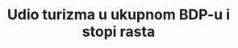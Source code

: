 ---
title: Udio turizma u ukupnom BDP-u i stopi rasta
permalink: /8-9-1/
sdg_goal: 8
layout: indicator
indicator: 8.9.1
indicator_variable: null
graph: null
graph_type_description: BEA  may  not  have  these  data
graph_status_notes: UNK
variable_description: null
variable_notes: null
un_designated_tier: '2'
un_custodial_agency: "UNWTO  (Partnering  Agencies:  UNEP)"
target_id: '8.9'
has_metadata: true
goal_meta_link: 'http://unstats.un.org/sdgs/files/metadata-compilation/Metadata-Goal-8.pdf'
goal_meta_link_page: 46
indicator_name: Dio BDP-a koji se odnosi na turizam kao udio u ukupnom BDP-u i stopi rasta.
target: >-
  Do 2030. osmisliti i implementirati politike za promicanje održivog turizma koji bi otvarao nova radna mjesta i promicao lokalnu kulturu i proizvode.
indicator_definition: >-
  Dio BDP-a koji se odnosi na turizam (TDGDP) se definira kao zbroj bruto dodane vrijednosti (po baznim cijenama) kojeg su proizvele sve industrije kao odgovor na unutarnju turističku potrošnju plus iznos neto poreza na proizvode i uvoz uključen u vrijednost tog izdatka po kupovnim cijenama (TSA: RMF 2008, odjeljak 4.96). Iskazivanje ovog doprinosa turizma kao udjela u BDP-u pokazuje relativnu veličinu turističkog sektora u cijelom gospodarstvu.
method_of_computation: (  TDGDP  /  GDP  )  *  100
source_title: null
source_notes: null
published: true
source_agency_survey_dataset: Bureau  of  Economic  Analysis  may  be  a  data  source  
rationale_interpretation: >-
  Cilj 8.9 ima nekoliko dimenzija uz promicanje održivog turizma kao jednu od značajnijih. Uočeno je da predloženi pokazatelj ne pokriva sve dimenzije cilja, ali pronalaženje jednog takvog indikatora, koji bi pokrio sve ciljeve, se čini neizvedivo u kratkom i srednjem roku. Dodatan izazov predstavlja "održivi turizam"  koji je uglavnom u fazi nacrta koji nije definiran kao dio utvrđenog ili međunarodno konceptualnog / statističkog okvira u ovom trenutku. Iako UNWTO, zajedno s drugim državama UNSD-a i OECD-a, te računajući na potporu UNCEEA-a, pokreće inicijativu za razvoj mjerenja odnosa između turizma i održivosti, posebice povezivanjem SEEA i TSA, čini se da je izračun međunarodno usporedivih podataka (onih koji bi dobro odražavali održivi turizam) u mnogim državama i dalje trajati nekoliko godina. U međuvremenu, predloženi pokazatelj (u dva dijela, vezan uz BDP i poslove vezane za turizam) se čini razumnom aproksimacijom, jer (a) se radi o dobroj konceptualnoj prilagodbi nekim ključnim dimenzijama cilja (b) proizlazi iz sustava i temelji se na čvrstoj međunarodno dogovorenoj metodologiji, i (c) postoji značajan broj zemalja koje već proizvode podatke za ovaj pokazatelj. Osim toga, predloženi pokazatelj (dio BDP-a koji se odnosi na turizam i  poslovi vezani uz turizam) u skladu je s  postizanjem općeg cilja 8 koji govori o  gospodarskom rastu i zapošljavanju. Na kraju, udio TDGDP / BDP-a ovog pokazatelja može nadopuniti indikator 14,7: "Udio ribarstva u BDP-u" kako bi se razradila dimenzija turizma ovog cilja. Tumačenje cilja 8.9; ovo zadovoljava cilj promicanja turizma. Vrijednost gospodarskog doprinosa turizma, zahvaljujući ovom pokazatelju, odražava (relativno) povećanje ili smanjenje stupnja uspješnosti turizma. Ovaj je pokazatelj koristan za politiku turizma na nacionalnoj i lokalnoj razini jer daje jedinu vjerodostojnu mjeru gospodarskog doprinosa turizma, što se može usporediti s doprinosom ostalih gospodarskih aktivnosti u BDP-u. Pokazatelj je bio osobito koristan u promicanju i uključivanju turizma za političke odluke na svim razinama. Pokazatelj je usporediv s pokazateljima u ostalim državama, iako je međunarodnu usporedivost podataka potrebno unaprijediti.

---